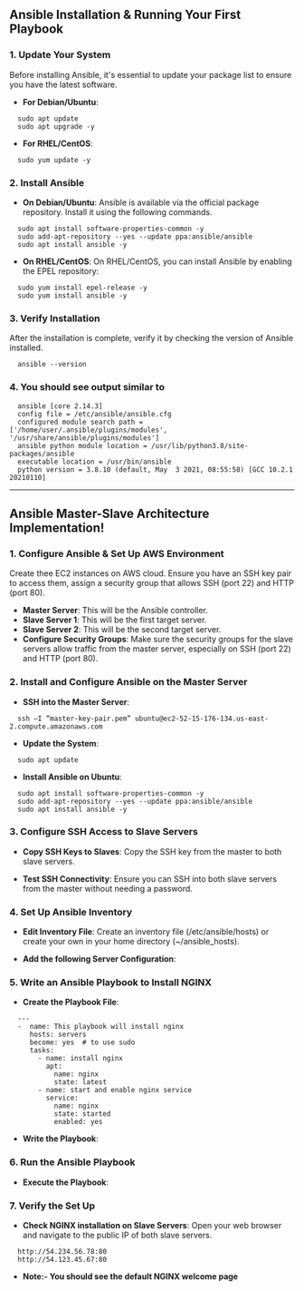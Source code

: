 ## Ansible Installation & Running Your First Playbook

### 1. Update Your System
Before installing Ansible, it's essential to update your package list to ensure you have the latest software. </br>

- **For Debian/Ubuntu**:

```
  sudo apt update
  sudo apt upgrade -y
```

- **For RHEL/CentOS**:
```
  sudo yum update -y
```

### 2. Install Ansible

- **On Debian/Ubuntu**:
  Ansible is available via the official package repository. Install it using the following commands. </br>

```
  sudo apt install software-properties-common -y
  sudo add-apt-repository --yes --update ppa:ansible/ansible
  sudo apt install ansible -y
```

- **On RHEL/CentOS**:
  On RHEL/CentOS, you can install Ansible by enabling the EPEL repository:

```
  sudo yum install epel-release -y
  sudo yum install ansible -y
```

### 3. Verify Installation
After the installation is complete, verify it by checking the version of Ansible installed. </br>
```
  ansible --version
```

### 4. You should see output similar to

```
  ansible [core 2.14.3]
  config file = /etc/ansible/ansible.cfg
  configured module search path = ['/home/user/.ansible/plugins/modules', '/usr/share/ansible/plugins/modules']
  ansible python module location = /usr/lib/python3.8/site-packages/ansible
  executable location = /usr/bin/ansible
  python version = 3.8.10 (default, May  3 2021, 08:55:58) [GCC 10.2.1 20210110]
```
---

## Ansible Master-Slave Architecture Implementation!

### 1. Configure Ansible & Set Up AWS Environment
  Create thee EC2 instances on AWS cloud. Ensure you have an SSH key pair to access them, assign a security group that allows SSH (port 22) and HTTP (port 80). </br>

- **Master Server**: This will be the Ansible controller. </br>
- **Slave Server 1**: This will be the first target server. </br>
- **Slave Server 2**: This will be the second target server. </br>
- **Configure Security Groups**: Make sure the security groups for the slave servers allow traffic from the master server, especially on SSH (port 22) and HTTP (port 80). </br>

### 2. Install and Configure Ansible on the Master Server

- **SSH into the Master Server**:

```
  ssh –I “master-key-pair.pem” ubuntu@ec2-52-15-176-134.us-east-2.compute.amazonaws.com
```

- **Update the System**:

```
  sudo apt update
```

- **Install Ansible on Ubuntu**:

```
  sudo apt install software-properties-common -y
  sudo add-apt-repository --yes --update ppa:ansible/ansible
  sudo apt install ansible -y
```
### 3. Configure SSH Access to Slave Servers

- **Copy SSH Keys to Slaves**:
  Copy the SSH key from the master to both slave servers.

 - **Test SSH Connectivity**:
   Ensure you can SSH into both slave servers from the master without needing a password.

 ### 4. Set Up Ansible Inventory

 - **Edit Inventory File**:
   Create an inventory file (/etc/ansible/hosts) or create your own in your home directory (~/ansible_hosts).

 - **Add the following Server Configuration**:  

 ### 5. Write an Ansible Playbook to Install NGINX

 - **Create the Playbook File**:

```
  ---
  -  name: This playbook will install nginx
     hosts: servers
     become: yes  # to use sudo
     tasks:
       - name: install nginx
         apt: 
           name: nginx
           state: latest
       - name: start and enable nginx service
         service:
           name: nginx
           state: started
           enabled: yes
```

 - **Write the Playbook**:

 ### 6. Run the Ansible Playbook

 - **Execute the Playbook**:

 ### 7. Verify the Set Up

 - **Check NGINX installation on Slave Servers**:
   Open your web browser and navigate to the public IP of both slave servers.

```
  http://54.234.56.78:80
  http://54.123.45.67:80
```

- **Note:- You should see the default NGINX welcome page**









